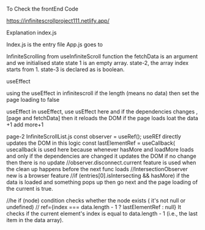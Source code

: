 To Check the frontEnd Code


https://infinitescrollproject111.netlify.app/



Explanation 
index.js

Index.js is the entry file
App.js goes to    <InfiniteScrolling/>

InfiniteScrolling
from useInfiniteScroll function the fetchData is an argument and we  initialised state
state 1 is an empty array.
state-2, the array index starts from 1.
state-3 is declared as is boolean.


useEffect

using the useEffect in infinitescroll
if the length (means no data) 
then set the page loading to false


useEffect
in useEffect, use usEffect here and if the dependencies changes ,[page and fetchData] then it reloads the DOM
if the page loads loat the data +1 add more+1

page-2
InfiniteScrollList.js
const observer = useRef(); useREf directly updates the DOM
in this logic 
 const lastElementRef = useCallback(
 usecallback is used here because whenever hasMore and loadMore loads and only if the dependencies are changed it updates the DOM
  if no change then there is no update
  //observer.disconnect.current feature is used when the clean up happens before the next func loads
  //IntersectionObserver new is a browser feature
  //if (entries[0].isIntersecting && hasMore) if the data is loaded and something pops up then go next and the page loading of the current is true.

//he if (node) condition checks whether the node exists ( it's not null or undefined)
// ref={index === data.length - 1 ? lastElementRef : null}
It checks if the current element's index is equal to data.length - 1 (i.e., the last item in the data array).


